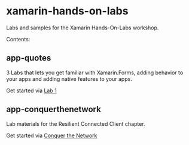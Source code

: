 # xamarin-hands-on-labs
Labs and samples for the Xamarin Hands-On-Labs workshop.

Contents:

## app-quotes
3 Labs that lets you get familiar with Xamarin.Forms, adding behavior to your apps and adding native features to your apps.

Get started via [Lab 1](./app-quotes/Lab01/readme.md)

## app-conquerthenetwork
Lab materials for the Resilient Connected Client chapter.

Get started via [Conquer the Network](./app-conquerthenetwork/readme.md)
